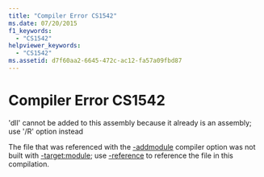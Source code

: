 ```yaml
---
title: "Compiler Error CS1542"
ms.date: 07/20/2015
f1_keywords: 
  - "CS1542"
helpviewer_keywords: 
  - "CS1542"
ms.assetid: d7f60aa2-6645-472c-ac12-fa57a09fbd87
---
```

# Compiler Error CS1542
'dll' cannot be added to this assembly because it already is an assembly; use '/R' option instead  
  
 The file that was referenced with the [-addmodule](../language-reference/compiler-options/addmodule-compiler-option.md) compiler option was not built with [-target:module](../language-reference/compiler-options/target-module-compiler-option.md); use [-reference](../language-reference/compiler-options/reference-compiler-option.md) to reference the file in this compilation.
